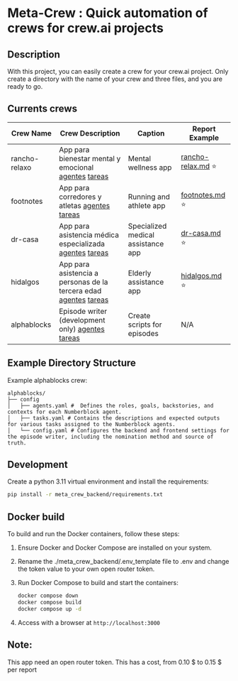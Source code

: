 # Meta-Crew : Quick automation of crews for crew.ai projects

## Description
With this project, you can easily create a crew for your crew.ai project. Only create a directory with the name of your crew and three files, and you are ready to go.

## Currents crews

| Crew Name      | Crew Description                                                                                           | Caption                       | Report Example                                                                 |
|----------------|------------------------------------------------------------------------------------------------------------|-------------------------------|------------------------------------------------------------------------------|
| rancho-relaxo  | App para bienestar mental y emocional [agentes](etc/configs/rancho-relaxo/config/agents.yaml) [tareas](etc/configs/rancho-relaxo/config/tasks.yaml) | Mental wellness app          | [rancho-relax.md](meta-crew-frontend/static/examples/rancho-relax.md) ⭐      |
| footnotes      | App para corredores y atletas [agentes](etc/configs/footnotes/config/agents.yaml) [tareas](etc/configs/footnotes/config/tasks.yaml)             | Running and athlete app      | [footnotes.md](meta-crew-frontend/static/examples/footnotes.md) ⭐            |
| dr-casa        | App para asistencia médica especializada [agentes](etc/configs/dr-casa/config/agents.yaml) [tareas](etc/configs/dr-casa/config/tasks.yaml)     | Specialized medical assistance app | [dr-casa.md](meta-crew-frontend/static/examples/dr-casa.md) ⭐                |
| hidalgos       | App para asistencia a personas de la tercera edad [agentes](etc/configs/hidalgos/config/agents.yaml) [tareas](etc/configs/hidalgos/config/tasks.yaml) | Elderly assistance app       | [hidalgos.md](meta-crew-frontend/static/examples/hidalgos.md) ⭐              |
| alphablocks    | Episode writer (development only) [agentes](etc/configs/alphablocks/config/agents.yaml) [tareas](etc/configs/alphablocks/config/tasks.yaml)     | Create scripts for episodes  | N/A                                                                          |

## Example Directory Structure

Example alphablocks crew:
```
alphablocks/
├── config
│   ├── agents.yaml #  Defines the roles, goals, backstories, and contexts for each Numberblock agent.
│   ├── tasks.yaml # Contains the descriptions and expected outputs for various tasks assigned to the Numberblock agents.
│   └── config.yaml # Configures the backend and frontend settings for the episode writer, including the nomination method and source of truth.
```

## Development
Create a python 3.11 virtual environment and install the requirements:
```bash
pip install -r meta_crew_backend/requirements.txt
```

## Docker build
To build and run the Docker containers, follow these steps:

1. Ensure Docker and Docker Compose are installed on your system.

2. Rename the ./meta_crew_backend/.env_template file to .env and change the token value to your own open router token.

5. Run Docker Compose to build and start the containers:
   ```bash
   docker compose down
   docker compose build
   docker compose up -d
   ```
6. Access with a browser at `http://localhost:3000` 

## Note:
This app need an open router token. This has a cost, from 0.10 $ to 0.15 $ per report
